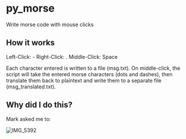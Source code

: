 # py_morse
Write morse code with mouse clicks

## How it works
Left-Click: -
Right-Click: .
Middle-Click: Space

Each character entered is written to a file (msg.txt). On middle-click, the script will take the entered morse characters (dots and dashes), then translate them back to plaintext and write them to a separate file (msg_translated.txt). 

## Why did I do this?
Mark asked me to: 

![IMG_5392](https://user-images.githubusercontent.com/60398449/138315937-3ab62db4-50c0-4ab2-9f93-c82919b4b6cd.jpg)
